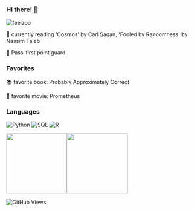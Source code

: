 ### Hi there! :full_moon_with_face:



![feelzoo](https://drive.google.com/uc?export=view&id=1IP6A8i66LuL-QFW2fnGGNo3mNxiSqqPt)


:blue_book: currently reading 'Cosmos' by Carl Sagan, 'Fooled by Randomness' by Nassim Taleb

:basketball: Pass-first point guard


### Favorites
:books: favorite book: Probably Approximately Correct 

:movie_camera: favorite movie: Prometheus 


### Languages
![Python](https://img.shields.io/badge/-Python-000?&logo=Python)
![SQL](https://img.shields.io/badge/-SQL-000?&logo=MySQL)
![R](https://img.shields.io/badge/-R-000?&logo=R)


<img height="160px" src = "https://github-readme-stats.vercel.app/api?username=feelzoo&show_icons=true&title_color=F8CC47&bg_color=0B2749&text_color=F0F1F3&icon_color=F0F1F3"><img height="160px" src ="https://github-readme-stats.vercel.app/api/top-langs/?username=feelzoo&show_icon=true&title_color=F8CC47&bg_color=0B2749&text_color=F0F1F3&icon_color=F0F1F3">


![GitHub Views](https://komarev.com/ghpvc/?username=feelzoo&color=0B2749)

<!--
**feelzoo/feelzoo** is a ✨ _special_ ✨ repository because its `README.md` (this file) appears on your GitHub profile.

Here are some ideas to get you started:

- 🔭 I’m currently working on...
- 🌱 I’m currently learning ...
- 👯 I’m looking to collaborate on ...
- 🤔 I’m looking for help with ...
- 💬 Ask me about ...
- 📫 How to reach me: ...
- 😄 Pronouns: ...
- ⚡ Fun fact: ...
-->
